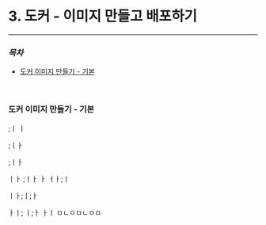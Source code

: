 # 3. 도커 - 이미지 만들고 배포하기
--------------------------------

### *목차*
  - [도커 이미지 만들기 - 기본](#도커-이미지-만들기/-기본)
  


<br>


### 도커 이미지 만들기 - 기본














;ㅣ
ㅣ


;ㅣㅏ

;ㅣㅏ








ㅣㅏ
;ㅣㅏ
ㅏ
ㅓㅏ;ㅣ

ㅣㅏ;ㅣ;ㅏ

ㅏㅣ;
ㅣ;ㅏ
ㅏㅣ
ㅁㄴㅇㅁㄴㅇㅁ
